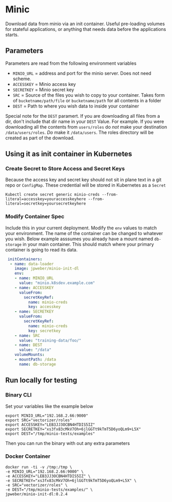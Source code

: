 # Minic

Download data from minio via an init container. Useful pre-loading volumes for stateful applications, or anything that needs data before the applications starts.

## Parameters

Parameters are read from the following environment variables  

- `MINIO_URL` = address and port for the minio server. Does not need scheme.  
- `ACCESSKEY` = Minio access key  
- `SECRETKEY` = Minio secret key  
- `SRC` = Source of the files you wish to copy to your container. Takes form of `bucketname/path/file` or `bucketname/path` for all contents in a folder  
- `DEST` = Path to where you wish data to inside your container  

Special note for the `DEST` paramert. If you are downloading all files from a dir, don't include that dir name in your `DEST` Value. For example. If you were downloading all the contents from `users/roles` do _not_ make your destination `/data/users/roles`. *Do* make it `/data/users`. The roles directory will be created as part of the download.

## Using it as init container in Kubernetes

### Create Secret to Store Access and Secret Keys

Because the access key and secret key should not sit in plane text in a git repo or `ConfigMap`. These credential will be stored in Kubernetes as a `Secret`

``` shell
Kubectl create secret generic minio-creds --from-literal=accesskey=youraccesskeyhere --from-literal=secretkey=yoursecretkeyhere
```

### Modify Container Spec

Include this in your current deployment. Modify the `env` values to match your environment.  The name of the container can be changed to whatever you wish. Below example asssumes you already have a mount named `db-storage` in your main container. This should match where your primary container is going to read its data.

``` yaml
 initContainers:
  - name: data-loader
    image: jpweber/minio-init-dl
    env:
    - name: MINIO_URL
      value: "minio.k8sdev.example.com"
    - name: ACCESSKEY
      valueFrom:
        secretKeyRef:
          name: minio-creds
          key: accesskey
    - name: SECRETKEY
      valueFrom:
        secretKeyRef:
          name: minio-creds
          key: secretkey
    - name: SRC
      value: "training-data/foo/"
    - name: DEST
      value: "/data"
    volumeMounts:
    - mountPath: /data
      name: db-storage
```

## Run locally for testing

### Binary CLI

Set your variables like the example below

``` shell
export MINIO_URL="192.168.2.66:9000"
export SRC="vectorizer/roles"
export ACCESSKEY="LEB3JJ3OCBN4HTDIS5IZ"
export SECRETKEY="xs3fx83cMkV7Oh+6jlGGTt9kTmT5D6yoQLm9+L5X"
export DEST="/tmp/minio-tests/examples"
```

Then you can run the binary with out any extra parameters

### Docker Container

``` shell
docker run -ti -v /tmp:/tmp \
-e MINIO_URL="192.168.2.66:9000" \
-e ACCESSKEY="LEB3JJ3OCBN4HTDIS5IZ" \
-e SECRETKEY="xs3fx83cMkV7Oh+6jlGGTt9kTmT5D6yoQLm9+L5X" \
-e SRC="vectorizer/roles" \
-e DEST="/tmp/minio-tests/examples/" \
jpweber/minio-init-dl:0.2.4
```